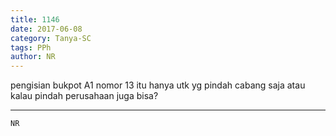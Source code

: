 ```yaml
---
title: 1146
date: 2017-06-08
category: Tanya-SC
tags: PPh
author: NR
---
```


pengisian bukpot A1 nomor 13 itu hanya utk yg pindah cabang saja atau kalau pindah perusahaan juga bisa?

---



`NR`
